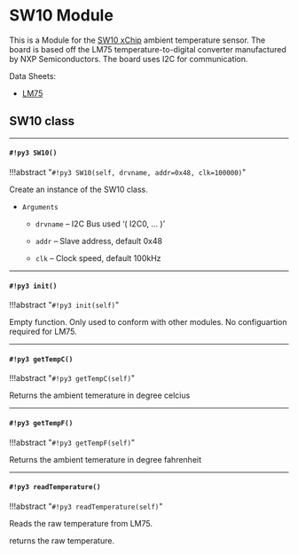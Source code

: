 # SW10 Module

This is a Module for the [SW10 xChip](https://wiki.xinabox.cc/SW10_-_Temperature_Sensor) ambient temperature sensor.
The board is based off the LM75 temperature-to-digital converter manufactured by NXP Semiconductors.
The board uses I2C for communication.

Data Sheets:


* [LM75](https://www.nxp.com/docs/en/data-sheet/LM75B.pdf)

## SW10 class


---
#### `#!py3 SW10()`

!!!abstract "`#!py3 SW10(self, drvname, addr=0x48, clk=100000)`"

Create an instance of the SW10 class.


* ```Arguments```

    
    * ```drvname``` – I2C Bus used ‘( I2C0, … )’


    * ```addr``` – Slave address, default 0x48


    * ```clk``` – Clock speed, default 100kHz



---
#### `#!py3 init()`

!!!abstract "`#!py3 init(self)`"

Empty function. Only used to conform with other modules.
No configuartion required for LM75.


---
#### `#!py3 getTempC()`

!!!abstract "`#!py3 getTempC(self)`"

Returns the ambient temerature in degree celcius


---
#### `#!py3 getTempF()`

!!!abstract "`#!py3 getTempF(self)`"

Returns the ambient temerature in degree fahrenheit


---
#### `#!py3 readTemperature()`

!!!abstract "`#!py3 readTemperature(self)`"

Reads the raw temperature from LM75.

returns the raw temperature.
